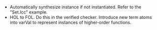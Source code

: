 * Automatically synthesize instance if not instantiated. Refer to the "Set.Icc" example.
* HOL to FOL. Do this in the verified checker. Introduce new term atoms into varVal to represent instances of higher-order functions.